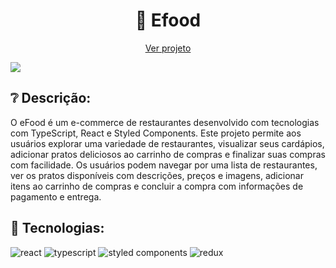 <h1 align="center"> 🍴 Efood </h1>
<p align="center">
  <a href="https://efood-rho.vercel.app/">Ver projeto</a>
</p>

<img src="https://github.com/devjoselima/efood/assets/111407140/9322b00b-e0bc-48dd-9f77-862b6563446b">

<h2>❔ Descrição:</h2>
O eFood é um e-commerce de restaurantes desenvolvido com tecnologias com TypeScript, React e Styled Components. Este projeto permite aos usuários explorar uma variedade de restaurantes, visualizar seus cardápios, adicionar pratos deliciosos ao carrinho de compras e finalizar suas compras com facilidade. Os usuários podem navegar por uma lista de restaurantes, ver os pratos disponíveis com descrições, preços e imagens, adicionar itens ao carrinho de compras e concluir a compra com informações de pagamento e entrega.


<h2> 🚀 Tecnologias:</h2>

<div style="display: inline_block">
  <img alt="react" src="https://img.shields.io/badge/React-20232A?style=for-the-badge&logo=react&logoColor=61DAFB" /> 
  <img alt="typescript" src="https://img.shields.io/badge/TypeScript-007ACC?style=for-the-badge&logo=typescript&logoColor=white" />
  <img alt="styled components" src="https://img.shields.io/badge/styled--components-DB7093?style=for-the-badge&logo=styled-components&logoColor=white" />
  <img alt="redux" src="https://img.shields.io/badge/Redux-593D88?style=for-the-badge&logo=redux&logoColor=white" />
</div>
